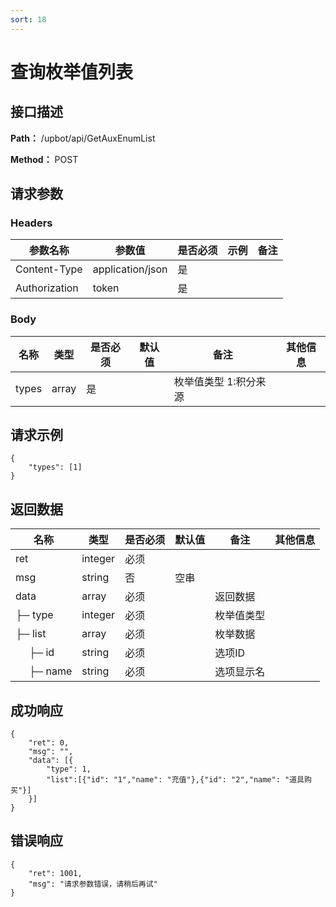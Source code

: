 ```yaml
---
sort: 18
---
```


# 查询枚举值列表

## 接口描述

**Path：** /upbot/api/GetAuxEnumList

**Method：** POST


## 请求参数

### Headers

| 参数名称          | 参数值              | 是否必须 | 示例 | 备注 |
|---------------|------------------|------|----|----|
| Content-Type  | application/json | 是    |    |    |
| Authorization | token            | 是    |    |    |    |

### Body

| 名称                   |      类型      | 是否必须 | 默认值 | 备注                                           | 其他信息                                                 |
|------------------------|---------------|----------|-------|------------------------------------------------|---------------------------------------------------------|
| types              |     array    |    是  |       |  枚举值类型  1:积分来源                                      |                                                         |


## 请求示例
```
{
    "types": [1]
}
```

## 返回数据

|                名称              |           类型         | 是否必须 | 默认值 |       备注                                 |    其他信息     |
|----------------------------------|-----------------------|----------|-------|--------------------------------------------|----------------|
| ret                              |  integer              |   必须   |        |                                           |                |
| msg                              |  string               |    否    |  空串  |                                           |                |
| data                             |  array               |   必须   |        |     返回数据                              |               |
| ├─ type                     |  integer         |   必须   |        |  枚举值类型                          |               |
| ├─ list                     |  array         |   必须   |        |  枚举数据                          |               |
| &nbsp;&nbsp;&nbsp;&nbsp; ├─  id                    |  string         |   必须   |        |  选项ID                          |               |
| &nbsp;&nbsp;&nbsp;&nbsp; ├─  name                |  string         |   必须   |        |  选项显示名                          |               |


## 成功响应
```
{
    "ret": 0,
    "msg": "",
    "data": [{
        "type": 1,
        "list":[{"id": "1","name": "充值"},{"id": "2","name": "道具购买"}]
    }]
}
```

## 错误响应
```
{
    "ret": 1001,
    "msg": "请求参数错误，请稍后再试"
}
```
